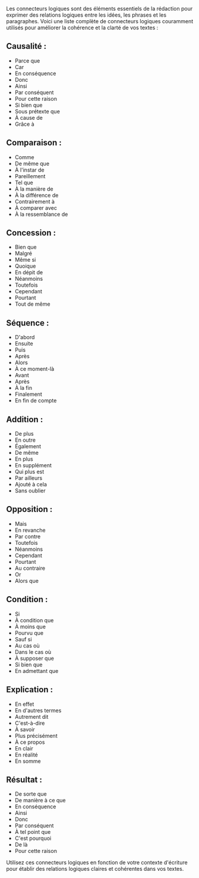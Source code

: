 Les connecteurs logiques sont des éléments essentiels de la rédaction pour exprimer des relations logiques entre les idées, les phrases et les paragraphes. Voici une liste complète de connecteurs logiques couramment utilisés pour améliorer la cohérence et la clarté de vos textes :

## Causalité :
- Parce que
- Car
- En conséquence
- Donc
- Ainsi
- Par conséquent
- Pour cette raison
- Si bien que
- Sous prétexte que
- À cause de
- Grâce à

## Comparaison :
- Comme
- De même que
- À l'instar de
- Pareillement
- Tel que
- À la manière de
- À la différence de
- Contrairement à
- À comparer avec
- À la ressemblance de

## Concession :
- Bien que
- Malgré
- Même si
- Quoique
- En dépit de
- Néanmoins
- Toutefois
- Cependant
- Pourtant
- Tout de même

## Séquence :
- D'abord
- Ensuite
- Puis
- Après
- Alors
- À ce moment-là
- Avant
- Après
- À la fin
- Finalement
- En fin de compte

## Addition :
- De plus
- En outre
- Également
- De même
- En plus
- En supplément
- Qui plus est
- Par ailleurs
- Ajouté à cela
- Sans oublier

## Opposition :
- Mais
- En revanche
- Par contre
- Toutefois
- Néanmoins
- Cependant
- Pourtant
- Au contraire
- Or
- Alors que

## Condition :
- Si
- À condition que
- À moins que
- Pourvu que
- Sauf si
- Au cas où
- Dans le cas où
- À supposer que
- Si bien que
- En admettant que

## Explication :
- En effet
- En d'autres termes
- Autrement dit
- C'est-à-dire
- À savoir
- Plus précisément
- À ce propos
- En clair
- En réalité
- En somme

## Résultat :
- De sorte que
- De manière à ce que
- En conséquence
- Ainsi
- Donc
- Par conséquent
- À tel point que
- C'est pourquoi
- De là
- Pour cette raison

Utilisez ces connecteurs logiques en fonction de votre contexte d'écriture pour établir des relations logiques claires et cohérentes dans vos textes.